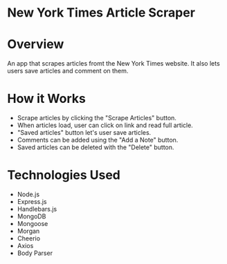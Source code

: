 # New York Times Article Scraper

# Overview
<p>An app that scrapes articles fromt the New York Times website. It also lets users save articles and comment on them.</p>

# How it Works
<ul>
    <li>Scrape articles by clicking the "Scrape Articles" button.</li>
    <li>When articles load, user can click on link and read full article.</li>
    <li>"Saved articles" button let's user save articles.</li>
    <li>Comments can be added using the "Add a Note" button.</li>
    <li>Saved articles can be deleted with the "Delete" button.</li>
</ul>

# Technologies Used
<ul>
    <li>Node.js</li>
    <li>Express.js</li>
    <li>Handlebars.js</li>
    <li>MongoDB</li>
    <li>Mongoose</li>
    <li>Morgan</li>
    <li>Cheerio</li>
    <li>Axios</li>
    <li>Body Parser</li>
</ul>



